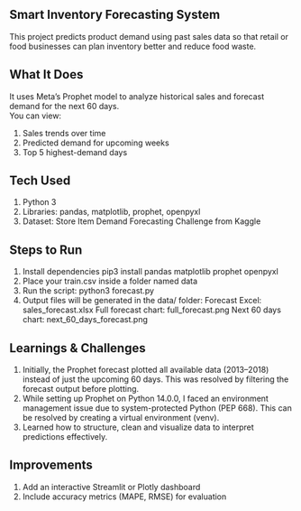 ## Smart Inventory Forecasting System
This project predicts product demand using past sales data so that retail or food businesses can plan inventory better and reduce food waste.

## What It Does
It uses Meta’s Prophet model to analyze historical sales and forecast demand for the next 60 days.  
You can view:
1. Sales trends over time  
2. Predicted demand for upcoming weeks  
3. Top 5 highest-demand days

## Tech Used
1. Python 3
2. Libraries: pandas, matplotlib, prophet, openpyxl
3. Dataset: Store Item Demand Forecasting Challenge from Kaggle

## Steps to Run

1. Install dependencies
   pip3 install pandas matplotlib prophet openpyxl
2. Place your train.csv inside a folder named data
3. Run the script:
   python3 forecast.py
4. Output files will be generated in the data/ folder:
    Forecast Excel: sales_forecast.xlsx
    Full forecast chart: full_forecast.png
    Next 60 days chart: next_60_days_forecast.png

## Learnings & Challenges
1. Initially, the Prophet forecast plotted all available data (2013–2018) instead of just the upcoming 60 days. This was resolved by filtering the forecast output before plotting.
2. While setting up Prophet on Python 14.0.0, I faced an environment management issue due to system-protected Python (PEP 668). This can be resolved by creating a virtual environment (venv).
3. Learned how to structure, clean and visualize data to interpret predictions effectively.

## Improvements
1. Add an interactive Streamlit or Plotly dashboard
2. Include accuracy metrics (MAPE, RMSE) for evaluation